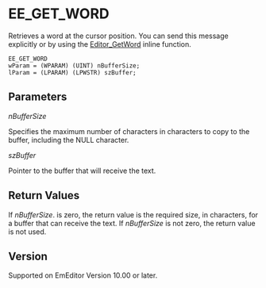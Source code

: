 # EE\_GET\_WORD

Retrieves a word at the cursor position. You can send this message explicitly or
by using the [Editor\_GetWord](../macro/editor_getword) inline function.

```
EE_GET_WORD
wParam = (WPARAM) (UINT) nBufferSize;
lParam = (LPARAM) (LPWSTR) szBuffer;
```

## Parameters

_nBufferSize_

Specifies the maximum number of characters in characters to copy to the buffer,
including the NULL character.

_szBuffer_

Pointer to the buffer that will receive the text.

## Return Values

If _nBufferSize_. is zero, the return value is the required size, in characters,
for a buffer that can receive the text. If _nBufferSize_ is not zero, the return value is not used.

## Version

Supported on EmEditor Version 10.00 or later.
